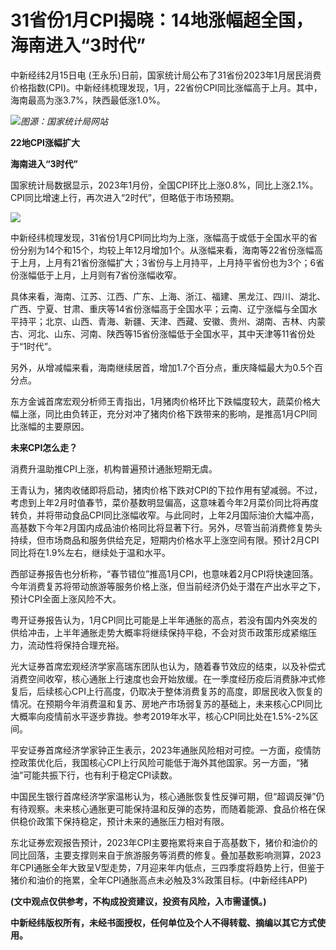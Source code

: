 # 31省份1月CPI揭晓：14地涨幅超全国，海南进入“3时代”

中新经纬2月15日电
(王永乐)日前，国家统计局公布了31省份2023年1月居民消费价格指数(CPI)。中新经纬梳理发现，1月，22省份CPI同比涨幅高于上月。其中，海南最高为涨3.7%，陕西最低涨1.0%。

![](https://inews.gtimg.com/newsapp_bt/0/15665549671/1000)_图源：国家统计局网站_

**22地CPI涨幅扩大**

**海南进入“3时代”**

国家统计局数据显示，2023年1月份，全国CPI环比上涨0.8%，同比上涨2.1%。CPI同比增速上行，再次进入“2时代”，但略低于市场预期。

![](https://inews.gtimg.com/newsapp_bt/0/15665549673/1000)

中新经纬梳理发现，31省份1月CPI同比均为上涨，涨幅高于或低于全国水平的省份分别为14个和15个，均较上年12月增加1个。从涨幅来看，海南等22省份涨幅高于上月，上月有21省份涨幅扩大；3省份与上月持平，上月持平省份也为3个；6省份涨幅低于上月，上月则有7省份涨幅收窄。

具体来看，海南、江苏、江西、广东、上海、浙江、福建、黑龙江、四川、湖北、广西、宁夏、甘肃、重庆等14省份涨幅高于全国水平；云南、辽宁涨幅与全国水平持平；北京、山西、青海、新疆、天津、西藏、安徽、贵州、湖南、吉林、内蒙古、河北、山东、河南、陕西等15省份涨幅低于全国水平，其中天津等11省份处于“1时代”。

另外，从增减幅来看，海南继续居首，增加1.7个百分点，重庆降幅最大为0.5个百分点。

东方金诚首席宏观分析师王青指出，1月猪肉价格环比下跌幅度较大，蔬菜价格大幅上涨，同比由负转正，充分对冲了猪肉价格下跌带来的影响，是推高1月CPI同比涨幅的主要原因。

**未来CPI怎么走？**

消费升温助推CPI上涨，机构普遍预计通胀短期无虞。

王青认为，猪肉收储即将启动，猪肉价格下跌对CPI的下拉作用有望减弱。不过，考虑到上年2月时值春节，菜价基数明显偏高，这意味着今年2月菜价同比将再度转负，并将带动食品CPI同比涨幅收窄。与此同时，上年2月国际油价大幅冲高，高基数下今年2月国内成品油价格同比将显著下行。另外，尽管当前消费修复势头持续，但市场商品和服务供给充足，短期内价格水平上涨空间有限。预计2月CPI同比将在1.9%左右，继续处于温和水平。

西部证券报告也分析称，“春节错位”推高1月CPI，也意味着2月CPI将快速回落。今年消费复苏将带动旅游等服务价格上涨，但当前经济仍处于潜在产出水平之下，预计CPI全面上涨风险不大。

粤开证券报告认为，1月CPI同比可能是上半年通胀的高点，若没有国内外突发的供给冲击，上半年通胀走势大概率将继续保持平稳，不会对货币政策形成紧缩压力，流动性将保持合理充裕。

光大证券首席宏观经济学家高瑞东团队也认为，随着春节效应的结束，以及补偿式消费空间收窄，核心通胀上行速度也会开始放缓。在一季度经历疫后消费脉冲式修复后，后续核心CPI上行高度，仍取决于整体消费复苏的高度，即居民收入恢复的情况。在预期今年消费温和复苏、房地产市场弱复苏的基础上，未来核心CPI同比大概率向疫情前水平逐步靠拢。参考2019年水平，核心CPI同比处在1.5%-2%区间。

平安证券首席经济学家钟正生表示，2023年通胀风险相对可控。一方面，疫情防控政策优化后，我国核心CPI上行风险可能低于海外其他国家。另一方面，“猪油”可能共振下行，也有利于稳定CPI读数。

中国民生银行首席经济学家温彬认为，核心通胀恢复性反弹可期，但“超调反弹”仍有待观察。未来核心通胀更可能保持温和反弹的态势，而随着能源、食品价格在保供稳价政策下保持稳定，预计未来的通胀压力相对有限。

东北证券宏观报告预计，2023年CPI主要拖累将来自于高基数下，猪价和油价的同比回落，主要支撑则来自于旅游服务等消费的修复。叠加基数影响测算，2023年CPI通胀全年大致呈V型走势，7月迎来年内低点，三四季度将趋势上行，但鉴于猪价和油价的拖累，全年CPI通胀高点未必触及3%政策目标。(中新经纬APP)

**(文中观点仅供参考，不构成投资建议，投资有风险，入市需谨慎。)**

**中新经纬版权所有，未经书面授权，任何单位及个人不得转载、摘编以其它方式使用。**

